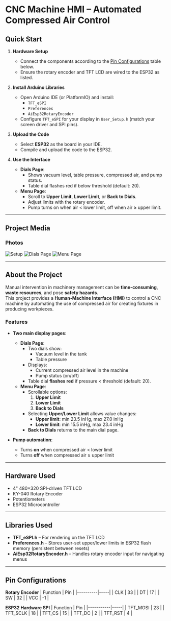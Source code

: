 # CNC Machine HMI – Automated Compressed Air Control

## Quick Start

1. **Hardware Setup**
   - Connect the components according to the [Pin Configurations](#pin-configurations) table below.
   - Ensure the rotary encoder and TFT LCD are wired to the ESP32 as listed.

2. **Install Arduino Libraries**
   - Open Arduino IDE (or PlatformIO) and install:
     - `TFT_eSPI`
     - `Preferences`
     - `AiEsp32RotaryEncoder`
   - Configure `TFT_eSPI` for your display in `User_Setup.h` (match your screen driver and SPI pins).

3. **Upload the Code**
   - Select **ESP32** as the board in your IDE.
   - Compile and upload the code to the ESP32.

4. **Use the Interface**
   - **Dials Page**:
     - Shows vacuum level, table pressure, compressed air, and pump status.
     - Table dial flashes red if below threshold (default: 20).
   - **Menu Page**:
     - Scroll to **Upper Limit**, **Lower Limit**, or **Back to Dials**.
     - Adjust limits with the rotary encoder.
     - Pump turns on when air < lower limit, off when air ≥ upper limit.

---

## Project Media

### Photos
![Setup](https://github.com/user-attachments/assets/ce4e1a94-a347-444a-a7c9-3b233591cb33)
![Dials Page](https://github.com/user-attachments/assets/b74f5d38-fb36-496d-a933-4ed3a341f9bc)
![Menu Page](https://github.com/user-attachments/assets/2ca6a293-d1a1-4ca1-892a-dc364a9fa102)

---

## About the Project

Manual intervention in machinery management can be **time-consuming**, **waste resources**, and pose **safety hazards**.  
This project provides a **Human-Machine Interface (HMI)** to control a CNC machine by automating the use of compressed air for creating fixtures in producing workpieces.

### Features
- **Two main display pages**:  
  - **Dials Page**:  
    - Two dials show:
      - Vacuum level in the tank
      - Table pressure  
    - Displays:
      - Current compressed air level in the machine
      - Pump status (on/off)  
    - Table dial **flashes red** if pressure < threshold (default: 20).  
  - **Menu Page**:  
    - Scrollable options:
      1. **Upper Limit**
      2. **Lower Limit**
      3. **Back to Dials**
    - Selecting **Upper/Lower Limit** allows value changes:
      - **Upper limit**: min 23.5 inHg, max 27.0 inHg
      - **Lower limit**: min 15.5 inHg, max 23.4 inHg  
    - **Back to Dials** returns to the main dial page.

- **Pump automation**:
  - Turns **on** when compressed air < lower limit
  - Turns **off** when compressed air ≥ upper limit

---

## Hardware Used
- 4" 480×320 SPI-driven TFT LCD
- KY-040 Rotary Encoder
- Potentiometers
- ESP32 Microcontroller

---

## Libraries Used
- **TFT_eSPI.h** – For rendering on the TFT LCD  
- **Preferences.h** – Stores user-set upper/lower limits in ESP32 flash memory (persistent between resets)  
- **AiEsp32RotaryEncoder.h** – Handles rotary encoder input for navigating menus

---

## Pin Configurations

**Rotary Encoder**
| Function | Pin |
|----------|-----|
| CLK      | 33  |
| DT       | 17  |
| SW       | 32  |
| VCC      | -1  |

**ESP32 Hardware SPI**
| Function  | Pin |
|-----------|-----|
| TFT_MOSI  | 23  |
| TFT_SCLK  | 18  |
| TFT_CS    | 15  |
| TFT_DC    | 2   |
| TFT_RST   | 4   |
